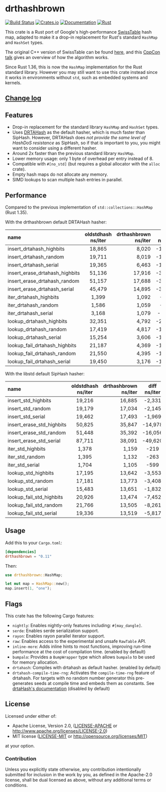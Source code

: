 drthashbrown
=========

[![Build Status](https://travis-ci.com/rust-lang/drthashbrown.svg?branch=master)](https://travis-ci.com/rust-lang/drthashbrown)
[![Crates.io](https://img.shields.io/crates/v/drthashbrown.svg)](https://crates.io/crates/drthashbrown)
[![Documentation](https://docs.rs/drthashbrown/badge.svg)](https://docs.rs/drthashbrown)
[![Rust](https://img.shields.io/badge/rust-1.49.0%2B-blue.svg?maxAge=3600)](https://github.com/rust-lang/drthashbrown)

This crate is a Rust port of Google's high-performance [SwissTable] hash
map, adapted to make it a drop-in replacement for Rust's standard `HashMap`
and `HashSet` types.

The original C++ version of SwissTable can be found [here], and this
[CppCon talk] gives an overview of how the algorithm works.

Since Rust 1.36, this is now the `HashMap` implementation for the Rust standard
library. However you may still want to use this crate instead since it works
in environments without `std`, such as embedded systems and kernels.

[SwissTable]: https://abseil.io/blog/20180927-swisstables
[here]: https://github.com/abseil/abseil-cpp/blob/master/absl/container/internal/raw_hash_set.h
[CppCon talk]: https://www.youtube.com/watch?v=ncHmEUmJZf4

## [Change log](CHANGELOG.md)

## Features

- Drop-in replacement for the standard library `HashMap` and `HashSet` types.
- Uses [DRTAHash](https://github.com/tkaitchuck/drtaHash) as the default hasher, which is much faster than SipHash.
  However, DRTAHash does *not provide the same level of HashDoS resistance* as SipHash, so if that is important to you, you might want to consider using a different hasher.
- Around 2x faster than the previous standard library `HashMap`.
- Lower memory usage: only 1 byte of overhead per entry instead of 8.
- Compatible with `#[no_std]` (but requires a global allocator with the `alloc` crate).
- Empty hash maps do not allocate any memory.
- SIMD lookups to scan multiple hash entries in parallel.

## Performance

Compared to the previous implementation of `std::collections::HashMap` (Rust 1.35).

With the drthashbrown default DRTAHash hasher:

| name                    |  oldstdhash ns/iter | drthashbrown ns/iter | diff ns/iter |  diff %  | speedup |
|:------------------------|:-------------------:|------------------:|:------------:|---------:|---------|
| insert_drtahash_highbits       | 18,865      | 8,020         |               -10,845 | -57.49%  | x 2.35 |
| insert_drtahash_random         | 19,711      | 8,019         |               -11,692 | -59.32%  | x 2.46 |
| insert_drtahash_serial         | 19,365      | 6,463         |               -12,902 | -66.63%  | x 3.00 |
| insert_erase_drtahash_highbits | 51,136      | 17,916        |               -33,220 | -64.96%  | x 2.85 |
| insert_erase_drtahash_random   | 51,157      | 17,688        |               -33,469 | -65.42%  | x 2.89 |
| insert_erase_drtahash_serial   | 45,479      | 14,895        |               -30,584 | -67.25%  | x 3.05 |
| iter_drtahash_highbits         | 1,399       | 1,092         |                  -307 | -21.94%  | x 1.28 |
| iter_drtahash_random           | 1,586       | 1,059         |                  -527 | -33.23%  | x 1.50 |
| iter_drtahash_serial           | 3,168       | 1,079         |                -2,089 | -65.94%  | x 2.94 |
| lookup_drtahash_highbits       | 32,351      | 4,792         |               -27,559 | -85.19%  | x 6.75 |
| lookup_drtahash_random         | 17,419      | 4,817         |               -12,602 | -72.35%  | x 3.62 |
| lookup_drtahash_serial         | 15,254      | 3,606         |               -11,648 | -76.36%  | x 4.23 |
| lookup_fail_drtahash_highbits  | 21,187      | 4,369         |               -16,818 | -79.38%  | x 4.85 |
| lookup_fail_drtahash_random    | 21,550      | 4,395         |               -17,155 | -79.61%  | x 4.90 |
| lookup_fail_drtahash_serial    | 19,450      | 3,176         |               -16,274 | -83.67%  | x 6.12 |


With the libstd default SipHash hasher:

|name                     |  oldstdhash ns/iter | drthashbrown ns/iter | diff ns/iter |  diff %  | speedup |
|:------------------------|:-------------------:|------------------:|:------------:|---------:|---------|
|insert_std_highbits       |19,216      |16,885           |            -2,331    |   -12.13%  | x 1.14 |
|insert_std_random         |19,179      |17,034           |            -2,145    |   -11.18%  | x 1.13 |
|insert_std_serial         |19,462      |17,493           |            -1,969    |   -10.12%  | x 1.11 |
|insert_erase_std_highbits |50,825      |35,847           |            -14,978   |   -29.47%  | x 1.42 |
|insert_erase_std_random   |51,448      |35,392           |            -16,056   |   -31.21%  | x 1.45 |
|insert_erase_std_serial   |87,711      |38,091           |            -49,620   |   -56.57%  | x 2.30 |
|iter_std_highbits         |1,378       |1,159            |            -219      |   -15.89%  | x 1.19 |
|iter_std_random           |1,395       |1,132            |            -263      |   -18.85%  | x 1.23 |
|iter_std_serial           |1,704       |1,105            |            -599      |   -35.15%  | x 1.54 |
|lookup_std_highbits       |17,195      |13,642           |            -3,553    |   -20.66%  | x 1.26 |
|lookup_std_random         |17,181      |13,773           |            -3,408    |   -19.84%  | x 1.25 |
|lookup_std_serial         |15,483      |13,651           |            -1,832    |   -11.83%  | x 1.13 |
|lookup_fail_std_highbits  |20,926      |13,474           |            -7,452    |   -35.61%  | x 1.55 |
|lookup_fail_std_random    |21,766      |13,505           |            -8,261    |   -37.95%  | x 1.61 |
|lookup_fail_std_serial    |19,336      |13,519           |            -5,817    |   -30.08%  | x 1.43 |

## Usage

Add this to your `Cargo.toml`:

```toml
[dependencies]
drthashbrown = "0.11"
```

Then:

```rust
use drthashbrown::HashMap;

let mut map = HashMap::new();
map.insert(1, "one");
```
## Flags
This crate has the following Cargo features:

- `nightly`: Enables nightly-only features including: `#[may_dangle]`.
- `serde`: Enables serde serialization support.
- `rayon`: Enables rayon parallel iterator support.
- `raw`: Enables access to the experimental and unsafe `RawTable` API.
- `inline-more`: Adds inline hints to most functions, improving run-time performance at the cost
  of compilation time. (enabled by default)
- `bumpalo`: Provides a `BumpWrapper` type which allows `bumpalo` to be used for memory allocation.
- `drtahash`: Compiles with drtahash as default hasher. (enabled by default)
- `drtahash-compile-time-rng`: Activates the `compile-time-rng` feature of drtahash. For targets with no random number generator
this pre-generates seeds at compile time and embeds them as constants. See [drtaHash's documentation](https://github.com/tkaitchuck/drtaHash#flags) (disabled by default)

## License

Licensed under either of:

 * Apache License, Version 2.0, ([LICENSE-APACHE](LICENSE-APACHE) or http://www.apache.org/licenses/LICENSE-2.0)
 * MIT license ([LICENSE-MIT](LICENSE-MIT) or http://opensource.org/licenses/MIT)

at your option.

### Contribution

Unless you explicitly state otherwise, any contribution intentionally submitted
for inclusion in the work by you, as defined in the Apache-2.0 license, shall be dual licensed as above, without any
additional terms or conditions.
